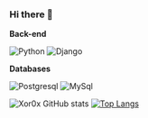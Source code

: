 ### Hi there 👋

**Back-end**

![Python](https://img.shields.io/badge/-Python-black?style=flat-square&logo=Python)
![Django](https://img.shields.io/badge/-Django-0aad48?style=flat-square&logo=Django)

**Databases**

![Postgresql](https://img.shields.io/badge/-Postgresql-%232c3e50?style=flat-square&logo=Postgresql)
![MySql](https://img.shields.io/badge/-MySql-%232c3e50?style=flat-square&logo=MySql)

![Xor0x GitHub stats](https://github-readme-stats.vercel.app/api?username=Xor0x&show_icons=true&theme=radical)
[![Top Langs](https://github-readme-stats.vercel.app/api/top-langs/?username=Xor0x&layout=compact)](https://github.com/anuraghazra/github-readme-stats)



<!--
**xor0x/xor0x** is a ✨ _special_ ✨ repository because its `README.md` (this file) appears on your GitHub profile.

Here are some ideas to get you started:

- 🔭 I’m currently working on ...
- 🌱 I’m currently learning ...
- 👯 I’m looking to collaborate on ...
- 🤔 I’m looking for help with ...
- 💬 Ask me about ...
- 📫 How to reach me: ...
- 😄 Pronouns: ...
- ⚡ Fun fact: ...
-->
